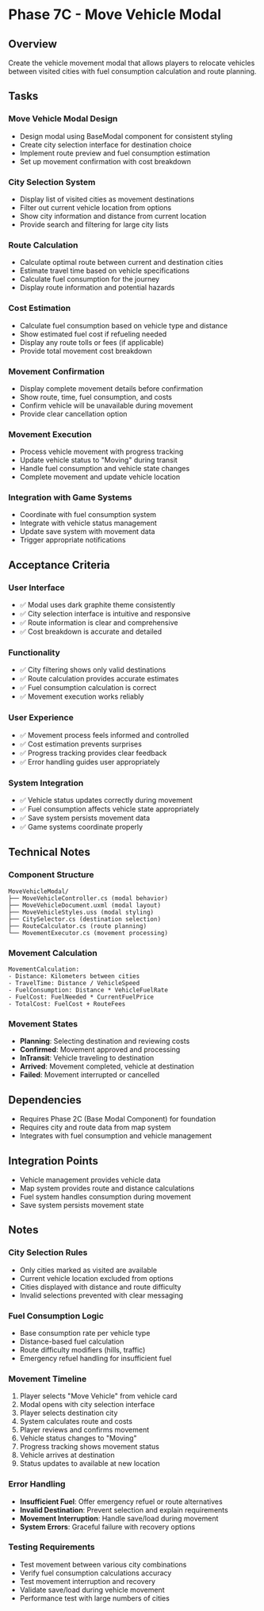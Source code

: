 # Phase 7C - Move Vehicle Modal

## Overview
Create the vehicle movement modal that allows players to relocate vehicles between visited cities with fuel consumption calculation and route planning.

## Tasks

### Move Vehicle Modal Design
- Design modal using BaseModal component for consistent styling
- Create city selection interface for destination choice
- Implement route preview and fuel consumption estimation
- Set up movement confirmation with cost breakdown

### City Selection System
- Display list of visited cities as movement destinations
- Filter out current vehicle location from options
- Show city information and distance from current location
- Provide search and filtering for large city lists

### Route Calculation
- Calculate optimal route between current and destination cities
- Estimate travel time based on vehicle specifications
- Calculate fuel consumption for the journey
- Display route information and potential hazards

### Cost Estimation
- Calculate fuel consumption based on vehicle type and distance
- Show estimated fuel cost if refueling needed
- Display any route tolls or fees (if applicable)
- Provide total movement cost breakdown

### Movement Confirmation
- Display complete movement details before confirmation
- Show route, time, fuel consumption, and costs
- Confirm vehicle will be unavailable during movement
- Provide clear cancellation option

### Movement Execution
- Process vehicle movement with progress tracking
- Update vehicle status to "Moving" during transit
- Handle fuel consumption and vehicle state changes
- Complete movement and update vehicle location

### Integration with Game Systems
- Coordinate with fuel consumption system
- Integrate with vehicle status management
- Update save system with movement data
- Trigger appropriate notifications

## Acceptance Criteria

### User Interface
- ✅ Modal uses dark graphite theme consistently
- ✅ City selection interface is intuitive and responsive
- ✅ Route information is clear and comprehensive
- ✅ Cost breakdown is accurate and detailed

### Functionality
- ✅ City filtering shows only valid destinations
- ✅ Route calculation provides accurate estimates
- ✅ Fuel consumption calculation is correct
- ✅ Movement execution works reliably

### User Experience
- ✅ Movement process feels informed and controlled
- ✅ Cost estimation prevents surprises
- ✅ Progress tracking provides clear feedback
- ✅ Error handling guides user appropriately

### System Integration
- ✅ Vehicle status updates correctly during movement
- ✅ Fuel consumption affects vehicle state appropriately
- ✅ Save system persists movement data
- ✅ Game systems coordinate properly

## Technical Notes

### Component Structure
```
MoveVehicleModal/
├── MoveVehicleController.cs (modal behavior)
├── MoveVehicleDocument.uxml (modal layout)
├── MoveVehicleStyles.uss (modal styling)
├── CitySelector.cs (destination selection)
├── RouteCalculator.cs (route planning)
└── MovementExecutor.cs (movement processing)
```

### Movement Calculation
```
MovementCalculation:
- Distance: Kilometers between cities
- TravelTime: Distance / VehicleSpeed
- FuelConsumption: Distance * VehicleFuelRate
- FuelCost: FuelNeeded * CurrentFuelPrice
- TotalCost: FuelCost + RouteFees
```

### Movement States
- **Planning**: Selecting destination and reviewing costs
- **Confirmed**: Movement approved and processing
- **InTransit**: Vehicle traveling to destination
- **Arrived**: Movement completed, vehicle at destination
- **Failed**: Movement interrupted or cancelled

## Dependencies
- Requires Phase 2C (Base Modal Component) for foundation
- Requires city and route data from map system
- Integrates with fuel consumption and vehicle management

## Integration Points
- Vehicle management provides vehicle data
- Map system provides route and distance calculations
- Fuel system handles consumption during movement
- Save system persists movement state

## Notes

### City Selection Rules
- Only cities marked as visited are available
- Current vehicle location excluded from options
- Cities displayed with distance and route difficulty
- Invalid selections prevented with clear messaging

### Fuel Consumption Logic
- Base consumption rate per vehicle type
- Distance-based fuel calculation
- Route difficulty modifiers (hills, traffic)
- Emergency refuel handling for insufficient fuel

### Movement Timeline
1. Player selects "Move Vehicle" from vehicle card
2. Modal opens with city selection interface
3. Player selects destination city
4. System calculates route and costs
5. Player reviews and confirms movement
6. Vehicle status changes to "Moving"
7. Progress tracking shows movement status
8. Vehicle arrives at destination
9. Status updates to available at new location

### Error Handling
- **Insufficient Fuel**: Offer emergency refuel or route alternatives
- **Invalid Destination**: Prevent selection and explain requirements
- **Movement Interruption**: Handle save/load during movement
- **System Errors**: Graceful failure with recovery options

### Testing Requirements
- Test movement between various city combinations
- Verify fuel consumption calculations accuracy
- Test movement interruption and recovery
- Validate save/load during vehicle movement
- Performance test with large numbers of cities